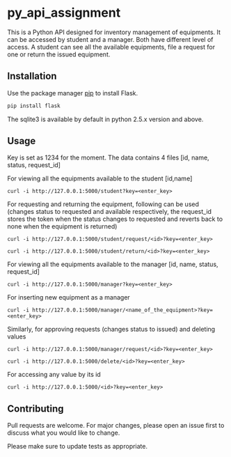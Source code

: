 # py_api_assignment

This is a Python API designed for inventory management of equipments. It can be accessed by student and a manager. Both have different level of access. A student can see all the available equipments, file a request for one or return the issued equipment.

## Installation

Use the package manager [pip](https://pypi.org/project/Flask/) to install Flask.

```bash
pip install flask
```
The sqlite3 is available by default in python 2.5.x version and above.

## Usage
Key is set as 1234 for the moment. The data contains 4 files [id, name, status, request_id]

For viewing all the equipments available to the student [id,name]
```curl
curl -i http://127.0.0.1:5000/student?key=<enter_key>
```
For requesting and returning the equipment, following can be used (changes status to requested and available respectively, the request_id stores the token when the status changes to requested and reverts back to none when the equipment is returned)
```curl
curl -i http://127.0.0.1:5000/student/request/<id>?key=<enter_key>

curl -i http://127.0.0.1:5000/student/return/<id>?key=<enter_key>
```

For viewing all the equipments available to the manager [id, name, status, request_id]
```curl
curl -i http://127.0.0.1:5000/manager?key=<enter_key>
```
For inserting new equipment as a manager
```curl
curl -i http://127.0.0.1:5000/manager/<name_of_the_equipment>?key=<enter_key>
```
Similarly, for approving requests (changes status to issued) and deleting values
```curl
curl -i http://127.0.0.1:5000/manager/request/<id>?key=<enter_key>

curl -i http://127.0.0.1:5000/delete/<id>?key=<enter_key>
```

For accessing any value by its id
```curl
curl -i http://127.0.0.1:5000/<id>?key=<enter_key>
```




## Contributing
Pull requests are welcome. For major changes, please open an issue first to discuss what you would like to change.

Please make sure to update tests as appropriate.